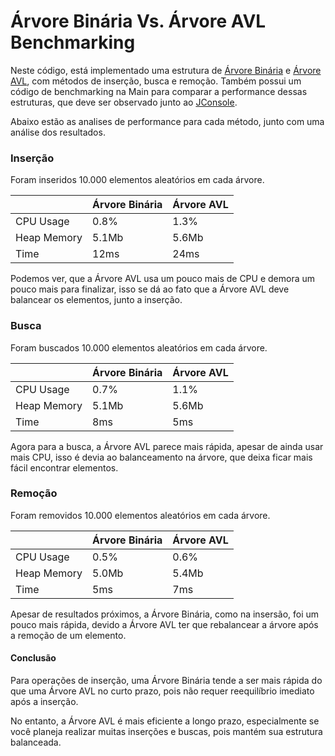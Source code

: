 # Árvore Binária Vs. Árvore AVL Benchmarking

Neste código, está implementado uma estrutura de [Árvore Binária](https://pt.wikipedia.org/wiki/%C3%81rvore_bin%C3%A1ria) e [Árvore AVL](https://pt.wikipedia.org/wiki/%C3%81rvore_AVL), com métodos de inserção, busca e remoção. Também possui um código de benchmarking na Main para comparar a performance dessas estruturas, que deve ser observado junto ao [JConsole](https://docs.oracle.com/javase/8/docs/technotes/guides/management/jconsole.html).

Abaixo estão as analises de performance para cada método, junto com uma análise dos resultados.

### Inserção

Foram inseridos 10.000 elementos aleatórios em cada árvore.

|  | Árvore Binária | Árvore AVL |
| ------ | ------ | ------ |
| CPU Usage | 0.8% | 1.3% |
| Heap Memory | 5.1Mb | 5.6Mb |
| Time | 12ms | 24ms |

Podemos ver, que a Árvore AVL usa um pouco mais de CPU e demora um pouco mais para finalizar, isso se dá ao fato que a Árvore AVL deve balancear os elementos, junto a inserção.

### Busca

Foram buscados 10.000 elementos aleatórios em cada árvore.

|  | Árvore Binária | Árvore AVL |
| ------ | ------ | ------ |
| CPU Usage | 0.7% | 1.1% |
| Heap Memory | 5.1Mb | 5.6Mb |
| Time | 8ms | 5ms |

Agora para a busca, a Árvore AVL parece mais rápida, apesar de ainda usar mais CPU, isso é devia ao balanceamento na árvore, que deixa ficar mais fácil encontrar elementos.

### Remoção

Foram removidos 10.000 elementos aleatórios em cada árvore.

|  | Árvore Binária | Árvore AVL |
| ------ | ------ | ------ |
| CPU Usage | 0.5% | 0.6% |
| Heap Memory | 5.0Mb | 5.4Mb |
| Time | 5ms | 7ms |

Apesar de resultados próximos, a Árvore Binária, como na insersão, foi um pouco mais rápida, devido a Árvore AVL ter que rebalancear a árvore após a remoção de um elemento.

#### Conclusão

Para operações de inserção, uma Árvore Binária tende a ser mais rápida do que uma Árvore AVL no curto prazo, pois não requer reequilíbrio imediato após a inserção.

No entanto, a Árvore AVL é mais eficiente a longo prazo, especialmente se você planeja realizar muitas inserções e buscas, pois mantém sua estrutura balanceada.